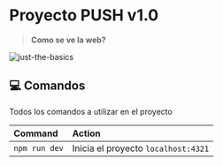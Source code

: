 # Proyecto PUSH v1.0

> **Como se ve la web?** 

![just-the-basics](https://cdn.discordapp.com/attachments/961396870536650812/1332526766706659378/image.png?ex=679593c2&is=67944242&hm=9a5d1d463589c8696a6db6120b0e9fee3c9c70f017b2df32df2e1b29241aabd2&)

## 💻 Comandos

Todos los comandos a utilizar en el proyecto

| Command                   | Action                                           |
| :------------------------ | :----------------------------------------------- |
| `npm run dev`             | Inicia el proyecto `localhost:4321`              |